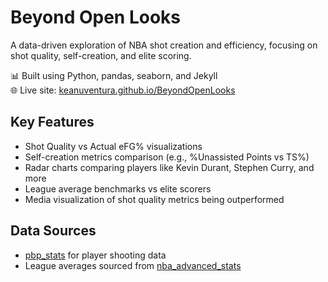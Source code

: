 # Beyond Open Looks

A data-driven exploration of NBA shot creation and efficiency, focusing on shot quality, self-creation, and elite scoring.

📊 Built using Python, pandas, seaborn, and Jekyll  
🌐 Live site: [keanuventura.github.io/BeyondOpenLooks](https://keanuventura.github.io/BeyondOpenLooks/)

## Key Features
- Shot Quality vs Actual eFG% visualizations
- Self-creation metrics comparison (e.g., %Unassisted Points vs TS%)
- Radar charts comparing players like Kevin Durant, Stephen Curry, and more
- League average benchmarks vs elite scorers
- Media visualization of shot quality metrics being outperformed

## Data Sources
- [pbp_stats](https://www.pbpstats.com/) for player shooting data
- League averages sourced from [nba_advanced_stats](https://www.nba.com/stats)